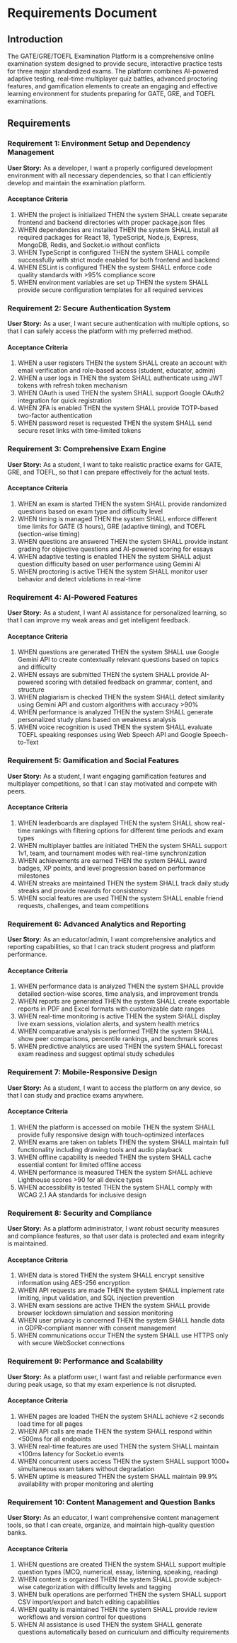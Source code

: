 # Requirements Document

## Introduction

The GATE/GRE/TOEFL Examination Platform is a comprehensive online examination system designed to provide secure, interactive practice tests for three major standardized exams. The platform combines AI-powered adaptive testing, real-time multiplayer quiz battles, advanced proctoring features, and gamification elements to create an engaging and effective learning environment for students preparing for GATE, GRE, and TOEFL examinations.

## Requirements

### Requirement 1: Environment Setup and Dependency Management

**User Story:** As a developer, I want a properly configured development environment with all necessary dependencies, so that I can efficiently develop and maintain the examination platform.

#### Acceptance Criteria

1. WHEN the project is initialized THEN the system SHALL create separate frontend and backend directories with proper package.json files
2. WHEN dependencies are installed THEN the system SHALL install all required packages for React 18, TypeScript, Node.js, Express, MongoDB, Redis, and Socket.io without conflicts
3. WHEN TypeScript is configured THEN the system SHALL compile successfully with strict mode enabled for both frontend and backend
4. WHEN ESLint is configured THEN the system SHALL enforce code quality standards with >95% compliance score
5. WHEN environment variables are set up THEN the system SHALL provide secure configuration templates for all required services

### Requirement 2: Secure Authentication System

**User Story:** As a user, I want secure authentication with multiple options, so that I can safely access the platform with my preferred method.

#### Acceptance Criteria

1. WHEN a user registers THEN the system SHALL create an account with email verification and role-based access (student, educator, admin)
2. WHEN a user logs in THEN the system SHALL authenticate using JWT tokens with refresh token mechanism
3. WHEN OAuth is used THEN the system SHALL support Google OAuth2 integration for quick registration
4. WHEN 2FA is enabled THEN the system SHALL provide TOTP-based two-factor authentication
5. WHEN password reset is requested THEN the system SHALL send secure reset links with time-limited tokens

### Requirement 3: Comprehensive Exam Engine

**User Story:** As a student, I want to take realistic practice exams for GATE, GRE, and TOEFL, so that I can prepare effectively for the actual tests.

#### Acceptance Criteria

1. WHEN an exam is started THEN the system SHALL provide randomized questions based on exam type and difficulty level
2. WHEN timing is managed THEN the system SHALL enforce different time limits for GATE (3 hours), GRE (adaptive timing), and TOEFL (section-wise timing)
3. WHEN questions are answered THEN the system SHALL provide instant grading for objective questions and AI-powered scoring for essays
4. WHEN adaptive testing is enabled THEN the system SHALL adjust question difficulty based on user performance using Gemini AI
5. WHEN proctoring is active THEN the system SHALL monitor user behavior and detect violations in real-time

### Requirement 4: AI-Powered Features

**User Story:** As a student, I want AI assistance for personalized learning, so that I can improve my weak areas and get intelligent feedback.

#### Acceptance Criteria

1. WHEN questions are generated THEN the system SHALL use Google Gemini API to create contextually relevant questions based on topics and difficulty
2. WHEN essays are submitted THEN the system SHALL provide AI-powered scoring with detailed feedback on grammar, content, and structure
3. WHEN plagiarism is checked THEN the system SHALL detect similarity using Gemini API and custom algorithms with accuracy >90%
4. WHEN performance is analyzed THEN the system SHALL generate personalized study plans based on weakness analysis
5. WHEN voice recognition is used THEN the system SHALL evaluate TOEFL speaking responses using Web Speech API and Google Speech-to-Text

### Requirement 5: Gamification and Social Features

**User Story:** As a student, I want engaging gamification features and multiplayer competitions, so that I can stay motivated and compete with peers.

#### Acceptance Criteria

1. WHEN leaderboards are displayed THEN the system SHALL show real-time rankings with filtering options for different time periods and exam types
2. WHEN multiplayer battles are initiated THEN the system SHALL support 1v1, team, and tournament modes with real-time synchronization
3. WHEN achievements are earned THEN the system SHALL award badges, XP points, and level progression based on performance milestones
4. WHEN streaks are maintained THEN the system SHALL track daily study streaks and provide rewards for consistency
5. WHEN social features are used THEN the system SHALL enable friend requests, challenges, and team competitions

### Requirement 6: Advanced Analytics and Reporting

**User Story:** As an educator/admin, I want comprehensive analytics and reporting capabilities, so that I can track student progress and platform performance.

#### Acceptance Criteria

1. WHEN performance data is analyzed THEN the system SHALL provide detailed section-wise scores, time analysis, and improvement trends
2. WHEN reports are generated THEN the system SHALL create exportable reports in PDF and Excel formats with customizable date ranges
3. WHEN real-time monitoring is active THEN the system SHALL display live exam sessions, violation alerts, and system health metrics
4. WHEN comparative analysis is performed THEN the system SHALL show peer comparisons, percentile rankings, and benchmark scores
5. WHEN predictive analytics are used THEN the system SHALL forecast exam readiness and suggest optimal study schedules

### Requirement 7: Mobile-Responsive Design

**User Story:** As a student, I want to access the platform on any device, so that I can study and practice exams anywhere.

#### Acceptance Criteria

1. WHEN the platform is accessed on mobile THEN the system SHALL provide fully responsive design with touch-optimized interfaces
2. WHEN exams are taken on tablets THEN the system SHALL maintain full functionality including drawing tools and audio playback
3. WHEN offline capability is needed THEN the system SHALL cache essential content for limited offline access
4. WHEN performance is measured THEN the system SHALL achieve Lighthouse scores >90 for all device types
5. WHEN accessibility is tested THEN the system SHALL comply with WCAG 2.1 AA standards for inclusive design

### Requirement 8: Security and Compliance

**User Story:** As a platform administrator, I want robust security measures and compliance features, so that user data is protected and exam integrity is maintained.

#### Acceptance Criteria

1. WHEN data is stored THEN the system SHALL encrypt sensitive information using AES-256 encryption
2. WHEN API requests are made THEN the system SHALL implement rate limiting, input validation, and SQL injection prevention
3. WHEN exam sessions are active THEN the system SHALL provide browser lockdown simulation and session monitoring
4. WHEN user privacy is concerned THEN the system SHALL handle data in GDPR-compliant manner with consent management
5. WHEN communications occur THEN the system SHALL use HTTPS only with secure WebSocket connections

### Requirement 9: Performance and Scalability

**User Story:** As a platform user, I want fast and reliable performance even during peak usage, so that my exam experience is not disrupted.

#### Acceptance Criteria

1. WHEN pages are loaded THEN the system SHALL achieve <2 seconds load time for all pages
2. WHEN API calls are made THEN the system SHALL respond within <500ms for all endpoints
3. WHEN real-time features are used THEN the system SHALL maintain <100ms latency for Socket.io events
4. WHEN concurrent users access THEN the system SHALL support 1000+ simultaneous exam takers without degradation
5. WHEN uptime is measured THEN the system SHALL maintain 99.9% availability with proper monitoring and alerting

### Requirement 10: Content Management and Question Banks

**User Story:** As an educator, I want comprehensive content management tools, so that I can create, organize, and maintain high-quality question banks.

#### Acceptance Criteria

1. WHEN questions are created THEN the system SHALL support multiple question types (MCQ, numerical, essay, listening, speaking, reading)
2. WHEN content is organized THEN the system SHALL provide subject-wise categorization with difficulty levels and tagging
3. WHEN bulk operations are performed THEN the system SHALL support CSV import/export and batch editing capabilities
4. WHEN quality is maintained THEN the system SHALL provide review workflows and version control for questions
5. WHEN AI assistance is used THEN the system SHALL generate questions automatically based on curriculum and difficulty requirements
